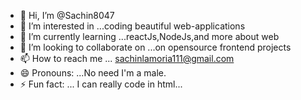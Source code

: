 - 👋 Hi, I’m @Sachin8047
- 👀 I’m interested in ...coding beautiful web-applications
- 🌱 I’m currently learning ...reactJs,NodeJs,and more about web
- 💞️ I’m looking to collaborate on ...on opensource frontend projects
- 📫 How to reach me ... sachinlamoria111@gmail.com
- 😄 Pronouns: ...No need I'm a male.
- ⚡ Fun fact: ... I can really code in html...

<!---
Sachin8047/Sachin8047 is a ✨ special ✨ repository because its `README.md` (this file) appears on your GitHub profile.
You can click the Preview link to take a look at your changes.
--->

